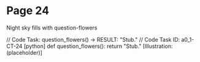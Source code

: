 # Page 24

Night sky fills with question-flowers

// Code Task: question_flowers() → RESULT: "Stub."
// Code Task ID: a0_1-CT-24
[python]
def question_flowers():
    return "Stub."
[Illustration: (placeholder)]
